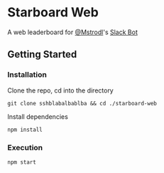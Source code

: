 # Starboard Web
A web leaderboard for [@Mstrodl](https://github.com/Mstrodl/)'s [Slack Bot](https://github.com/Mstrodl/starboard)

## Getting Started
### Installation
Clone the repo, cd into the directory

    git clone sshblabalbablba && cd ./starboard-web
Install dependencies

    npm install
### Execution

    npm start

